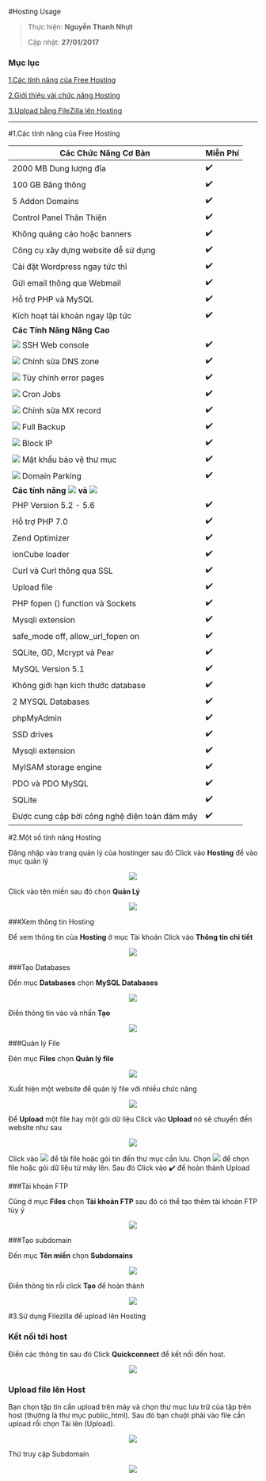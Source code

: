 #Hosting Usage


> 
> Thực hiện: **Nguyễn Thanh Nhựt**
> 
> Cập nhật: **27/01/2017**

### Mục lục

[1.Các tính năng của Free Hosting](#1)

[2.Giới thiệu vài chức năng Hosting](#2)

[3.Upload bằng FileZilla lên Hosting](#3)

---


<a name="1"></a>
#1.Các tính năng của Free Hosting

|Các Chức Năng Cơ Bản|Miễn Phí|
|------------------------------|------------|
|2000 MB Dung lượng đĩa| :heavy_check_mark:|
| 100 GB Băng thông| :heavy_check_mark:|
| 5 Addon Domains| :heavy_check_mark:|
| Control Panel Thân Thiện| :heavy_check_mark:|
| Không quảng cáo hoặc banners| :heavy_check_mark:|
| Công cụ xây dựng website dễ sử dụng| :heavy_check_mark:|
| Cài đặt Wordpress ngay tức thì| :heavy_check_mark:|
| Gửi email thông qua Webmail| :heavy_check_mark:|
| Hỗ trợ PHP và MySQL| :heavy_check_mark:|
| Kích hoạt tài khoản ngay lập tức| :heavy_check_mark:|
|**Các Tính Năng Nâng Cao**||
|![](https://www.hostinger.vn/static/default.hostinger.co.uk/images/ico19.png) SSH Web console| :heavy_check_mark:|
|![](https://www.hostinger.vn/static/default.hostinger.co.uk/images/ico20.png) Chỉnh sửa DNS zone| :heavy_check_mark:|
|![](https://www.hostinger.vn/static/default.hostinger.co.uk/images/ico21.png) Tùy chỉnh error pages| :heavy_check_mark:|
|![](https://www.hostinger.vn/static/default.hostinger.co.uk/images/ico22.png) Cron Jobs| :heavy_check_mark:|
|![](https://www.hostinger.vn/static/default.hostinger.co.uk/images/ico23.png) Chỉnh sửa MX record | :heavy_check_mark:|
|![](https://www.hostinger.vn/static/default.hostinger.co.uk/images/ico24.png) Full Backup| :heavy_check_mark:|
|![](https://www.hostinger.vn/static/default.hostinger.co.uk/images/ico25.png) Block IP| :heavy_check_mark:|
|![](https://www.hostinger.vn/static/default.hostinger.co.uk/images/ico26.png) Mật khẩu bảo vệ thư mục| :heavy_check_mark:|
|![](https://www.hostinger.vn/static/default.hostinger.co.uk/images/ico27.png) Domain Parking| :heavy_check_mark:|
|**Các tính năng  ![](https://www.hostinger.vn/static/default.hostinger.co.uk/images/logo-php1.png)  và   ![](https://www.hostinger.vn/static/default.hostinger.co.uk/images/logo-mysql.png)**||
|PHP Version 5.2 - 5.6| :heavy_check_mark:|
|Hỗ trợ PHP 7.0| :heavy_check_mark:|
|Zend Optimizer| :heavy_check_mark:|
|ionCube loader| :heavy_check_mark:|
|Curl và Curl thông qua SSL| :heavy_check_mark:|
|Upload file| :heavy_check_mark:|
|PHP fopen () function và Sockets| :heavy_check_mark:|
|Mysqli extension| :heavy_check_mark:|
|safe_mode off, allow_url_fopen on| :heavy_check_mark:|
|SQLite, GD, Mcrypt và Pear| :heavy_check_mark:|
|MySQL Version 5.1| :heavy_check_mark:|
|Không giới hạn kich thước database| :heavy_check_mark:|
|2 MYSQL Databases| :heavy_check_mark:|
|phpMyAdmin| :heavy_check_mark:|
|SSD drives| :heavy_check_mark:|
|Mysqli extension| :heavy_check_mark:|
|MyISAM storage engine| :heavy_check_mark:|
|PDO và PDO MySQL| :heavy_check_mark:|
|SQLite| :heavy_check_mark:|
|Được cung cập bởi công nghệ điện toán đám mây| :heavy_check_mark:|


<a name="2"></a>
#2.Một số tính năng Hosting

Đăng nhập vào trang quản lý của hostinger sau đó Click vào **Hosting** để vào mục quản lý

<p align="center"><img src="https://github.com/thanhnhut/sysadmin_level1/blob/master/Task38_Hosting_Usage/Images/1.png" /></p>

Click vào tên miền sau đó chọn **Quản Lý**

<p align="center"><img src="https://github.com/thanhnhut/sysadmin_level1/blob/master/Task38_Hosting_Usage/Images/2.png" /></p>

###Xem thông tin Hosting

Để xem thông tin của **Hosting** ở mục Tài khoản Click vào **Thông tin chi tiết**

<p align="center"><img src="https://github.com/thanhnhut/sysadmin_level1/blob/master/Task38_Hosting_Usage/Images/3.png" /></p>

###Tạo Databases

Đến mục **Databases** chọn **MySQL Databases**


<p align="center"><img src="https://github.com/thanhnhut/sysadmin_level1/blob/master/Task38_Hosting_Usage/Images/4.png" /></p>

Điền thông tin vào và nhấn **Tạo**


<p align="center"><img src="https://github.com/thanhnhut/sysadmin_level1/blob/master/Task38_Hosting_Usage/Images/5.png" /></p>

###Quản lý File

Đén mục **Files** chọn **Quản lý file**

<p align="center"><img src="https://github.com/thanhnhut/sysadmin_level1/blob/master/Task38_Hosting_Usage/Images/6.png" /></p>

Xuất hiện một website để quản lý file với nhiều chức năng

<p align="center"><img src="https://github.com/thanhnhut/sysadmin_level1/blob/master/Task38_Hosting_Usage/Images/7.png" /></p>

Để **Upload** một file hay một gói dữ liệu Click vào **Upload** nó sẽ chuyển đến website như sau

<p align="center"><img src="https://github.com/thanhnhut/sysadmin_level1/blob/master/Task38_Hosting_Usage/Images/8.png" /></p>

Click vào ![](https://github.com/thanhnhut/sysadmin_level1/blob/master/Task38_Hosting_Usage/Images/9.png) để tải file hoặc gói tin đến thư mục cần lưu. Chọn ![](https://github.com/thanhnhut/sysadmin_level1/blob/master/Task38_Hosting_Usage/Images/10.png) để chọn file hoặc gói dữ liệu từ máy lên. Sau đó Click vào :heavy_check_mark: để hoàn thành Upload

###Tài khoản FTP

Cũng ở mục **Files** chọn **Tài khoản FTP** sau đó có thể tạo thêm tài khoản FTP tùy ý

<p align="center"><img src="https://github.com/thanhnhut/sysadmin_level1/blob/master/Task38_Hosting_Usage/Images/11.png" /></p>

###Tạo subdomain

Đến mục **Tên miền** chọn **Subdomains**

<p align="center"><img src="https://github.com/thanhnhut/sysadmin_level1/blob/master/Task38_Hosting_Usage/Images/12.png" /></p>

Điền thông tin rồi click **Tạo** để hoàn thành

<p align="center"><img src="https://github.com/thanhnhut/sysadmin_level1/blob/master/Task38_Hosting_Usage/Images/13.png" /></p>

<a name="3"></a>
#3.Sử dụng Filezilla để upload lên Hosting

### Kết nối tới host

Điền các thông tin sau đó Click **Quickconnect** để kết nối đến host.

<p align="center"><img src="https://github.com/thanhnhut/sysadmin_level1/blob/master/Task38_Hosting_Usage/Images/14.png" /></p>

### Upload file lên Host

Bạn chọn tập tin cần upload trên máy và chọn thư mục lưu trữ của tập trên host (thường là thư mục public_html). Sau đó bạn chuột phải vào file cần upload rồi chọn Tải lên (Upload).

<p align="center"><img src="https://github.com/thanhnhut/sysadmin_level1/blob/master/Task38_Hosting_Usage/Images/15.png" /></p>

Thử truy cập Subdomain

<p align="center"><img src="https://github.com/thanhnhut/sysadmin_level1/blob/master/Task38_Hosting_Usage/Images/17.png" /></p>

